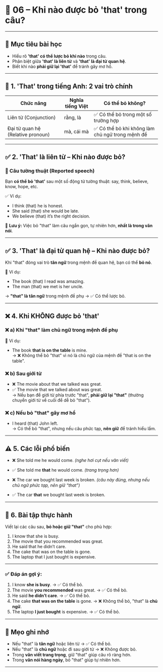# 📘 06 – Khi nào được **bỏ 'that'** trong câu?

---

## 🎯 Mục tiêu bài học

- Hiểu rõ **'that' có thể lược bỏ khi nào** trong câu.
- Phân biệt giữa **'that' là liên từ** và **'that' là đại từ quan hệ**.
- Biết khi nào **phải giữ lại 'that'** để tránh gây mơ hồ.

---

## 🧠 1. 'That' trong tiếng Anh: 2 vai trò chính

| Chức năng | Nghĩa tiếng Việt | Có thể bỏ không? |
|-----------|------------------|------------------|
| Liên từ (Conjunction) | rằng, là | ✅ Có thể bỏ trong một số trường hợp |
| Đại từ quan hệ (Relative pronoun) | mà, cái mà | ✅ Có thể bỏ khi không làm chủ ngữ trong mệnh đề |

---

## ✅ 2. 'That' là **liên từ** – Khi nào được bỏ?

### 🔹 Câu tường thuật (Reported speech)

Bạn **có thể bỏ 'that'** sau một số động từ tường thuật: say, think, believe, know, hope, etc.

✅ Ví dụ:

- I think (that) he is honest.  
- She said (that) she would be late.  
- We believe (that) it’s the right decision.

📌 **Lưu ý:** Việc bỏ "that" làm câu ngắn gọn, tự nhiên hơn, **nhất là trong văn nói**.

---

## ✅ 3. 'That' là **đại từ quan hệ** – Khi nào được bỏ?

Khi "that" đóng vai trò **tân ngữ** trong mệnh đề quan hệ, bạn có thể **bỏ nó**.

🔹 Ví dụ:

- The book (that) I read was amazing.  
- The man (that) we met is her uncle.

→ **"that" là tân ngữ** trong mệnh đề phụ → ✅ Có thể lược bỏ.

---

## ❌ 4. Khi **KHÔNG được bỏ 'that'**

### ❌ a) Khi "that" làm **chủ ngữ** trong mệnh đề phụ

🔹 Ví dụ:

- The book **that is on the table** is mine.  
  → ❌ Không thể bỏ "that" vì nó là chủ ngữ của mệnh đề "that is on the table".

### ❌ b) Sau giới từ

- ❌ The movie about that we talked was great.  
- ✅ The movie that we talked about was great.  
  → Nếu bạn để giới từ phía trước "that", **phải giữ lại "that"** (thường chuyển giới từ về cuối để dễ bỏ "that").

### ❌ c) Nếu bỏ "that" gây mơ hồ

- I heard (that) John left.  
  → Có thể bỏ "that", nhưng nếu câu phức tạp, **nên giữ** để tránh hiểu lầm.

---

## ⚠️ 5. Các lỗi phổ biến

- ❌ She told me he would come. *(nghe hơi cụt nếu văn viết)*  
- ✅ She told me **that** he would come. *(trang trọng hơn)*

- ❌ The car we bought last week is broken. *(câu này đúng, nhưng nếu chủ ngữ phức tạp, nên giữ “that”)*  
- ✅ The car **that** we bought last week is broken.

---

## 🧪 6. Bài tập thực hành

Viết lại các câu sau, **bỏ hoặc giữ "that"** cho phù hợp:

1. I know that she is busy.  
2. The movie that you recommended was great.  
3. He said that he didn’t care.  
4. The cake that was on the table is gone.  
5. The laptop that I just bought is expensive.

---

### ✅ Đáp án gợi ý:

1. I know **she is busy**. → ✅ Có thể bỏ.  
2. The movie **you recommended** was great. → ✅ Có thể bỏ.  
3. He said **he didn’t care**. → ✅ Có thể bỏ.  
4. The cake **that was on the table** is gone. → ❌ Không thể bỏ, "that" là **chủ ngữ**.  
5. The laptop **I just bought** is expensive. → ✅ Có thể bỏ.

---

## 🧷 Mẹo ghi nhớ

- Nếu "that" là **tân ngữ** hoặc liên từ → ✅ Có thể bỏ.  
- Nếu "that" là **chủ ngữ** hoặc đi sau giới từ → ❌ Không được bỏ.  
- Trong **văn viết trang trọng**, giữ "that" giúp câu rõ ràng hơn.  
- Trong **văn nói hàng ngày**, bỏ "that" giúp tự nhiên hơn.

---

